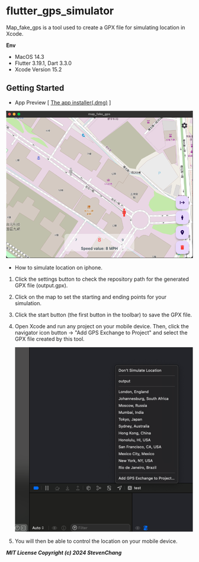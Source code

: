 # flutter_gps_simulator

Map_fake_gps is a tool used to create a GPX file for simulating location in Xcode.

**Env**

* MacOS 14.3
* Flutter 3.19.1, Dart 3.3.0
* Xcode Version 15.2

## Getting Started

* App Preview [ [The app installer(.dmg)](./installer/dmg_creator/mapGps.dmg)  ]

![1710914547352](image/README/1710914547352.png)

* How to simulate location on iphone.

1. Click the settings button to check the repository path for the generated GPX file (output.gpx).
2. Click on the map to set the starting and ending points for your simulation.
3. Click the start button (the first button in the toolbar) to save the GPX file.
4. Open Xcode and run any project on your mobile device. Then, click the navigator icon button -> "Add GPS Exchange to Project" and select the GPX file created by this tool.

   ![1710915774493](image/README/1710915774493.png)
5. You will then be able to control the location on your mobile device.

***MIT License
Copyright (c) 2024 StevenChang***
